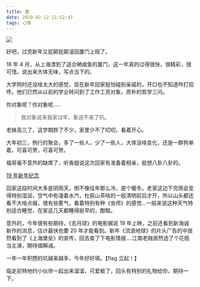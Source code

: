 ```yaml
---
title: 春
date: 2019-02-12 21:52:47
tags: 心情
---
```



![](/img/home.jpg)

好吧，过完新年又屁颠屁颠滚回厦门上班了。

18 年 4 月，从上海漂到了适合嗮咸鱼的厦门，这一年真的过得很快，很精彩，很可惜。说出来大体无味，写点当下的。

<!--- more --->

大学狗时还没啥太大的感觉，现在新年回家挺怕碰到亲戚的，开口也不知道咋打招呼。他们已然从以前的学业转问到了工作工资对象，质朴的哲学三问。

你对象呢？你对象呢.....

> 我对象说来我家过年，象说不来了叭。

老妹高三了，这学期胖了不少，家里少不了叨叨，看着开心。

大年初三，例行的聚会，多了一些人，少了一些人，大体没啥变化，还是一群狗单着，可喜可贺，可喜可贺。

福哥毫不意外的缺席了，听香姐说这次回家有准备着相亲，挺想八卦八卦的。

[19 年新年纪念](https://www.bilibili.com/video/av43030164)


回家这段时间大多是阴雨天，倒不像往年那么冷，是个暖冬。老家这边下完雨会变得特别湿润，空气中弥漫着水汽，杜鹃山茶啥的一般清明前后才开，所以山头都还看不大啥点缀，很有些雾气，看着特别有种《虫师》的感觉...一般来说这种天气特别适合睡觉，在家这几天都睡得挺早的，酣眠。


意外的，今年很有些期待，《去月球》的电影据说 19 年上映，之前还看到新海诚新作的消息，估计最快也要 20 年才能看到。新年《流浪地球》的片头广告的中居然看到了《上海堡垒》的宣传，回去查了下电影情报....江南老贼居然选了个花瓶当主演，期待值瞬减。

一年一年积攒的坑越来越多，今年好好填。【flag 立起！】

临走前特地约小伙伴一起出来溜溜，可爱极了，回头有特别的礼物给你，期待一下。